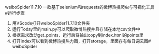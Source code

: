 weiboSpider11.7.10
一款基于selenium和requests的微博热搜爬虫与可视化工具
#运行步骤
1. 用VScode打开weiboSpider11.7.10文件夹
2. 运行Today里的main.py可以爬取微博热搜并且存储在本地csv文件中
3. 根据需求改动get_points，运行后将输出copy到index.html的points里
4. 打开index可以看到微博热搜热力图，打开storage，里面存有每日词云图# weiboSpider
